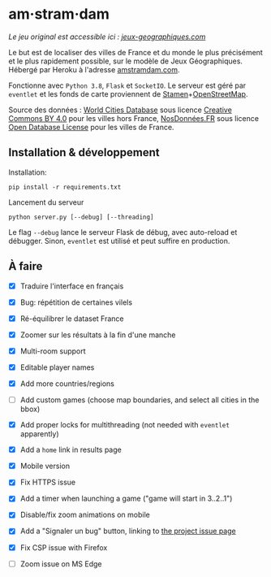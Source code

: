 # am·stram·dam

*Le jeu original est accessible ici : [jeux-geographiques.com](https://www.jeux-geographiques.com/)*

Le but est de localiser des villes de France et du monde le plus précisément et le plus rapidement possible, 
sur le modèle de Jeux Géographiques. Hébergé par Heroku à l'adresse [amstramdam.com](https://www.amstramdam.com). 

Fonctionne avec `Python 3.8`, `Flask` et `SocketIO`. Le serveur est géré par `eventlet` 
et les fonds de carte proviennent de 
[Stamen](http://maps.stamen.com/#toner/12/37.7706/-122.3782)+[OpenStreetMap](http://openstreetmap.org/). 

Source des données : [World Cities Database](https://simplemaps.com/data/world-cities) sous licence [Creative Commons BY 4.0](https://creativecommons.org/licenses/by/4.0/) pour les villes hors France, [NosDonnées.FR](https://www.data.gouv.fr/fr/datasets/listes-des-communes-geolocalisees-par-regions-departements-circonscriptions-nd/) sous licence [Open Database License](https://opendatacommons.org/licenses/odbl/summary/) pour les villes de France.

## Installation & développement

Installation:
```
pip install -r requirements.txt
```

Lancement du serveur 
```
python server.py [--debug] [--threading]
```
Le flag `--debug` lance le serveur Flask de débug, avec auto-reload et débugger. Sinon, `eventlet` est utilisé et peut suffire en production.


## À faire

- [x] Traduire l'interface en français

- [x] Bug: répétition de certaines vilels

- [x] Ré-équilibrer le dataset France

- [x] Zoomer sur les résultats à la fin d'une manche

- [x] Multi-room support

- [x] Editable player names

- [x] Add more countries/regions

- [ ] Add custom games (choose map boundaries, and select all cities in the bbox)

- [x] Add proper locks for multithreading (not needed with `eventlet` apparently)

- [x] Add a `home` link in results page

- [x] Mobile version

- [x] Fix HTTPS issue

- [x] Add a timer when launching a game ("game will start in 3..2..1")

- [x] Disable/fix zoom animations on mobile

- [x] Add a "Signaler un bug" button, linking to [the project issue page](https://github.com/felix-martel/multigeo/issues/new)

- [x] Fix CSP issue with Firefox

- [ ] Zoom issue on MS Edge

